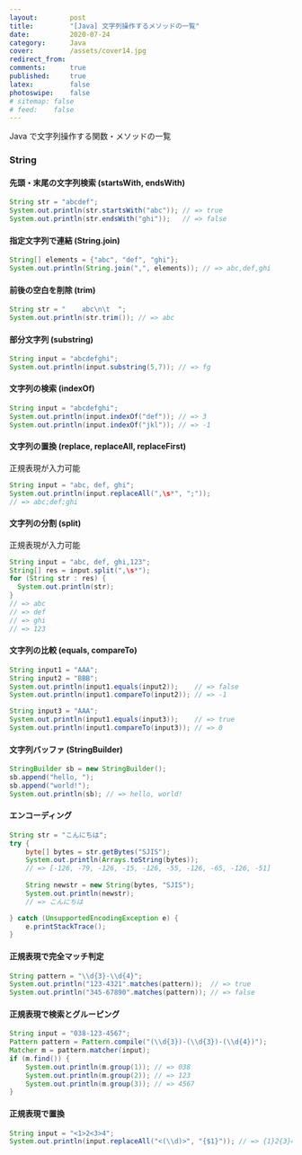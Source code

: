 ```yaml
---
layout:        post
title:         "[Java] 文字列操作するメソッドの一覧"
date:          2020-07-24
category:      Java
cover:         /assets/cover14.jpg
redirect_from:
comments:      true
published:     true
latex:         false
photoswipe:    false
# sitemap: false
# feed:    false
---
```


Java で文字列操作する関数・メソッドの一覧

### String

#### 先頭・末尾の文字列検索 (startsWith, endsWith)

```java
String str = "abcdef";
System.out.println(str.startsWith("abc")); // => true
System.out.println(str.endsWith("ghi"));   // => false
```

#### 指定文字列で連結 (String.join)


```java
String[] elements = {"abc", "def", "ghi"};
System.out.println(String.join(",", elements)); // => abc,def,ghi
```

#### 前後の空白を削除 (trim)

```java
String str = "    abc\n\t  ";
System.out.println(str.trim()); // => abc
```

#### 部分文字列 (substring)

```java
String input = "abcdefghi";
System.out.println(input.substring(5,7)); // => fg
```

#### 文字列の検索 (indexOf)

```java
String input = "abcdefghi";
System.out.println(input.indexOf("def")); // => 3
System.out.println(input.indexOf("jkl")); // => -1
```

#### 文字列の置換 (replace, replaceAll, replaceFirst)

正規表現が入力可能

```java
String input = "abc, def, ghi";
System.out.println(input.replaceAll(",\s*", ";"));
// => abc;def;ghi
```

#### 文字列の分割 (split)

正規表現が入力可能

```java
String input = "abc, def, ghi,123";
String[] res = input.split(",\s*");
for (String str : res) {
  System.out.println(str);
}
// => abc
// => def
// => ghi
// => 123
```

#### 文字列の比較 (equals, compareTo)

```java
String input1 = "AAA";
String input2 = "BBB";
System.out.println(input1.equals(input2));    // => false
System.out.println(input1.compareTo(input2)); // => -1

String input3 = "AAA";
System.out.println(input1.equals(input3));    // => true
System.out.println(input1.compareTo(input3)); // => 0
```

#### 文字列バッファ (StringBuilder)

```java
StringBuilder sb = new StringBuilder();
sb.append("hello, ");
sb.append("world!");
System.out.println(sb); // => hello, world!
```

#### エンコーディング

```java
String str = "こんにちは";
try {
    byte[] bytes = str.getBytes("SJIS");
    System.out.println(Arrays.toString(bytes));
    // => [-126, -79, -126, -15, -126, -55, -126, -65, -126, -51]
    
    String newstr = new String(bytes, "SJIS");
    System.out.println(newstr);
    // => こんにちは

} catch (UnsupportedEncodingException e) {
    e.printStackTrace();
}
```

#### 正規表現で完全マッチ判定

```java
String pattern = "\\d{3}-\\d{4}";
System.out.println("123-4321".matches(pattern));  // => true
System.out.println("345-67890".matches(pattern)); // => false
```

#### 正規表現で検索とグルーピング

```java
String input = "038-123-4567";
Pattern pattern = Pattern.compile("(\\d{3})-(\\d{3})-(\\d{4})");
Matcher m = pattern.matcher(input);
if (m.find()) {
    System.out.println(m.group(1)); // => 038
    System.out.println(m.group(2)); // => 123
    System.out.println(m.group(3)); // => 4567
}
```

#### 正規表現で置換

```java
String input = "<1>2<3>4";
System.out.println(input.replaceAll("<(\\d)>", "{$1}")); // => {1}2{3}4
```
